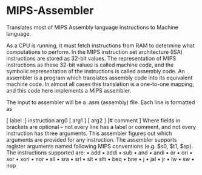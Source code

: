 # MIPS-Assembler
Translates most of MIPS Assembly language Instructions  to Machine language.

As a CPU is running, it must fetch instructions from RAM to determine what computations to
perform. In the MIPS instruction set architecture (ISA) instructions are stored as 32-bit values. The
representation of MIPS instructions as these 32-bit values is called machine code, and the symbolic
representation of the instructions is called assembly code.
An assembler is a program which translates assembly code into its equivalent machine code. In almost
all cases this translation is a one-to-one mapping, and this code here implements a
MIPS assembler. 

The input to assembler will be a .asm (assembly) file. Each line is formatted as

[ label :] instruction arg0 [ arg1 ] [ arg2 ] [# comment ]
Where fields in brackets are optional – not every line has a label or comment, and not every instruction
has three arguments. This assembler figures out which arguments are provided for any
instruction. The assembler supports register arguments named following MIPS conventions
(e.g. $s0, $t1, $sp).
The instructions supported are:
• add
• addi
• sub
• and
• andi
• or
• ori
• xor
• xori
• nor
• sll
• sra
• srl
• slt
• slti
• beq
• bne
• j
• jal
• jr
• lw
• sw
• nop

